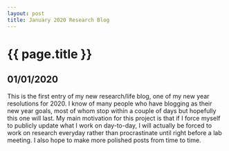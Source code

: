 ```yaml
---
layout: post
title: January 2020 Research Blog
---
```


{{ page.title }}
================

## 01/01/2020

This is the first entry of my new research/life blog, one of my new year resolutions for 2020. I know of many people who have blogging as their new year goals, most of whom stop within a couple of days but hopefully this one will last. My main motivation for this project is that if I force myself to publicly update what I work on day-to-day, I will actually be forced to work on research everyday rather than procrastinate until right before a lab meeting. I also hope to make more polished posts from time to time.
